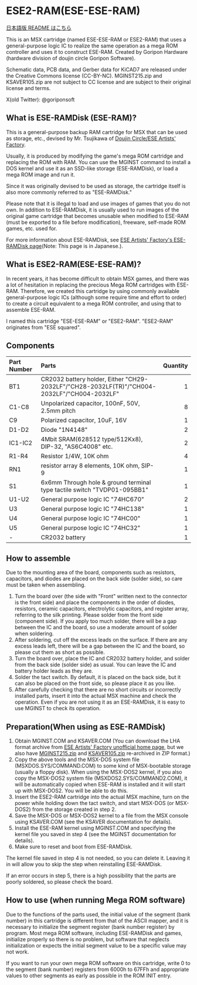 # ESE2-RAM(ESE-ESE-RAM)

[日本語版 README はこちら](https://github.com/goriponsoft/ESE2RAM-Cartridge-74670/blob/main/README.md)

This is an MSX cartridge (named ESE-ESE-RAM or ESE2-RAM) that uses a general-purpose logic IC to realize the same operation as a mega ROM controller and uses it to construct ESE-RAM.
Created by Goripon Hardware (hardware division of doujin circle Goripon Software).

Schematic data, PCB data, and Gerber data for KiCAD7 are released under the Creative Commons license (CC-BY-NC).
MGINST215.zip and KSAVER105.zip are not subject to CC license and are subject to their original license and terms.

X(old Twitter): @goriponsoft

## What is ESE-RAMDisk (ESE-RAM)?

This is a general-purpose backup RAM cartridge for MSX that can be used as storage, etc., devised by Mr. Tsujikawa of [Doujin Circle/ESE Artists' Factory](http://www.hat.hi-ho.ne.jp/tujikawa/ese/).

Usually, it is produced by modifying the game's mega ROM cartridge and replacing the ROM with RAM. You can use the MGINST command to install a DOS kernel and use it as an SSD-like storage (ESE-RAMDisk), or load a mega ROM image and run it.

Since it was originally devised to be used as storage, the cartridge itself is also more commonly referred to as "ESE-RAMDisk."

Please note that it is illegal to load and use images of games that you do not own. In addition to ESE-RAMDisk, it is usually used to run images of the original game cartridge that becomes unusable when modified to ESE-RAM (must be exported to a file before modification), freeware, self-made ROM games, etc. used for.

For more information about ESE-RAMDisk, see [ESE Artists' Factory's ESE-RAMDisk page](http://www.hat.hi-ho.ne.jp/tujikawa/ese/eseram.html)(Note: This page is in Japanese.).

## What is ESE2-RAM(ESE-ESE-RAM)?

In recent years, it has become difficult to obtain MSX games, and there was a lot of hesitation in replacing the precious Mega ROM cartridges with ESE-RAM. Therefore, we created this cartridge by using commonly available general-purpose logic ICs (although some require time and effort to order) to create a circuit equivalent to a mega ROM controller, and using that to assemble ESE-RAM.

I named this cartridge "ESE-ESE-RAM" or "ESE2-RAM". "ESE2-RAM" originates from "ESE squared".

## Components
|Part Number|Parts|Quantity|
|:--|:--|--:|
|BT1|CR2032 battery holder, Either "CH29-2032LF"/"CH28-2032LF(TR)"/"CH004-2032LF"/"CH004-2032LF"|1|
|C1-C8|Unpolarized capacitor, 100nF, 50V, 2.5mm pitch|8|
|C9|Polarized capacitor, 10uF, 16V|1|
|D1-D2|Diode "1N4148"|2|
|IC1-IC2|4Mbit SRAM(628512 type/512Kx8), DIP-32, "AS6C4008" etc.|2|
|R1-R4|Resistor 1/4W, 10K ohm|4|
|RN1|resistor array 8 elements, 10K ohm, SIP-9|1|
|S1|6x6mm Through hole & ground terminal type tactile switch "TVDP01-095BB1"|1|
|U1-U2|General purpose logic IC "74HC670"|2|
|U3|General purpose logic IC "74HC138"|1|
|U4|General purpose logic IC "74HC00"|1|
|U5|General purpose logic IC "74HC32"|1|
|-|CR2032 battery|1|

## How to assemble
Due to the mounting area of the board, components such as resistors, capacitors, and diodes are placed on the back side (solder side), so care must be taken when assembling.

1. Turn the board over (the side with "Front" written next to the connector is the front side) and place the components in the order of diodes, resistors, ceramic capacitors, electrolytic capacitors, and register array, referring to the silk printing. Please solder from the front side (component side). If you apply too much solder, there will be a gap between the IC and the board, so use a moderate amount of solder when soldering.
2. After soldering, cut off the excess leads on the surface. If there are any excess leads left, there will be a gap between the IC and the board, so please cut them as short as possible.
3. Turn the board over, place the IC and CR2032 battery holder, and solder from the back side (solder side) as usual. You can leave the IC and battery holder leads as they are.
4. Solder the tact switch. By default, it is placed on the back side, but it can also be placed on the front side, so please place it as you like.
5. After carefully checking that there are no short circuits or incorrectly installed parts, insert it into the actual MSX machine and check the operation. Even if you are not using it as an ESE-RAMDisk, it is easy to use MGINST to check its operation.

## Preparation(When using as ESE-RAMDisk)
1. Obtain MGINST.COM and KSAVER.COM (You can download the LHA format archive from [ESE Artists' Factory unofficial home page](http://www.big.or.jp/~saibara/msx/ese/index.html), but we also have [MGINST215.zip](https://github.com/goriponsoft/ESE2RAM-Cartridge-74670/blob/main/MGINST215.zip) and [KSAVER105.zip](https://github.com/goriponsoft/ESE2RAM-Cartridge-74670/blob/main/KSAVER105.zip) re-archived in ZIP format.)
2. Copy the above tools and the MSX-DOS system file (MSXDOS.SYS/COMMAND.COM) to some kind of MSX-bootable storage (usually a floppy disk). When using the MSX-DOS2 kernel, if you also copy the MSX-DOS2 system file (MSXDOS2.SYS/COMMAND2.COM), it will be automatically copied when ESE-RAM is installed and it will start up with MSX-DOS2. You will be able to do this.
3. Insert the ESE2-RAM cartridge into the actual MSX machine, turn on the power while holding down the tact switch, and start MSX-DOS (or MSX-DOS2) from the storage created in step 2.
4. Save the MSX-DOS or MSX-DOS2 kernel to a file from the MSX console using KSAVER.COM (see the KSAVER documentation for details).
5. Install the ESE-RAM kernel using MGINST.COM and specifying the kernel file you saved in step 4 (see the MGINST documentation for details).
6. Make sure to reset and boot from ESE-RAMDisk.

The kernel file saved in step 4 is not needed, so you can delete it. Leaving it in will allow you to skip the step when reinstalling ESE-RAMDisk.

If an error occurs in step 5, there is a high possibility that the parts are poorly soldered, so please check the board.

## How to use (when running Mega ROM software)
Due to the functions of the parts used, the initial value of the segment (bank number) in this cartridge is different from that of the ASCII mapper, and it is necessary to initialize the segment register (bank number register) by program.
Most mega ROM software, including ESE-RAMDisk and games, initialize properly so there is no problem, but software that neglects initialization or expects the initial segment value to be a specific value may not work.

If you want to run your own mega ROM software on this cartridge, write 0 to the segment (bank number) registers from 6000h to 67FFh and appropriate values to other segments as early as possible in the ROM INIT entry.